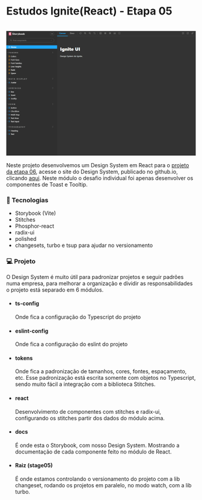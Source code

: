 <h1>Estudos Ignite(React) - Etapa 05</h1>

<br>
<img src="./readme/project.gif" />
<br>


<p>
Neste projeto desenvolvemos um Design System em React para o <a href="https://github.com/dhomini-rabelo/Estudos-Ignite-React-006">projeto da etapa 06</a>, acesse o site do Design System, publicado no github.io, clicando <a href="https://dhomini-rabelo.github.io/Estudos-Ignite-React-005/?path=/story/home--page">aqui</a>. Neste módulo o desafio individual foi apenas desenvolver os componentes de Toast e Tooltip.
</p>


<h3>🚀 Tecnologias</h3>
<ul>
    <li>Storybook (Vite)</li>
    <li>Stitches</li>
    <li>Phosphor-react</li>
    <li>radix-ui</li>
    <li>polished</li>
    <li>changesets, turbo e tsup para ajudar no versionamento</li>
</ul>


<h3>💻 Projeto</h3>

<p>
O Design System é muito útil para padronizar projetos e seguir padrões numa empresa, para melhorar a organização e dividir as responsabilidades o 
projeto está separado em 6 módulos.
</p>

<ul>

<li>
    <h4>ts-config</h4>
    <p>
    Onde fica a configuração do Typescript do projeto
    </p>
</li>

<li>
    <h4>eslint-config</h4>
    <p>
    Onde fica a configuração do eslint do projeto
    </p>
</li>

<li>
    <h4>tokens</h4>
    <p>
    Onde fica a padronização de tamanhos, cores, fontes, espaçamento, etc. Esse padronização está escrita somente com objetos no Typescript, sendo muito fácil
    a integração com a biblioteca Stitches.
    </p>
</li>


<li>
    <h4>react</h4>
    <p>
    Desenvolvimento de componentes com stitches e radix-ui, configurando os stitches partir dos dados do módulo acima.
    </p>
</li>


<li>
    <h4>docs</h4>
    <p>
    É onde esta o Storybook, com nosso Design System. Mostrando a documentação de cada componente feito no módulo de React.
    </p>
</li>



<li>
    <h4>Raiz (stage05)</h4>
    <p>
    É onde estamos controlando o versionamento do projeto com a lib changeset, rodando os projetos em paralelo, no modo watch, com a lib turbo.
    </p>
</li>




</ul>

